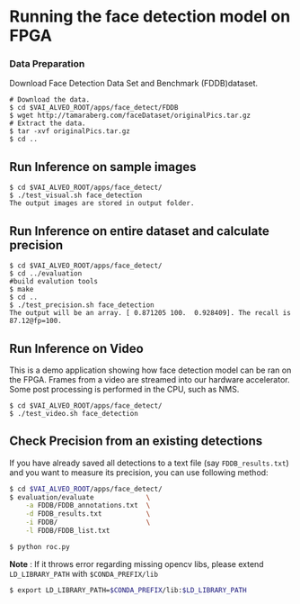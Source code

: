 # Running the face detection model on FPGA 

### Data Preparation

Download Face Detection Data Set and Benchmark (FDDB)dataset. 
```
# Download the data.
$ cd $VAI_ALVEO_ROOT/apps/face_detect/FDDB
$ wget http://tamaraberg.com/faceDataset/originalPics.tar.gz
# Extract the data.
$ tar -xvf originalPics.tar.gz
$ cd ..
```

## Run Inference on sample images
```
$ cd $VAI_ALVEO_ROOT/apps/face_detect/
$ ./test_visual.sh face_detection 
The output images are stored in output folder.
```
## Run Inference on entire dataset and calculate precision

```
$ cd $VAI_ALVEO_ROOT/apps/face_detect/
$ cd ../evaluation
#build evalution tools
$ make
$ cd ..
$ ./test_precision.sh face_detection 
The output will be an array. [ 0.871205 100.  0.928409]. The recall is 87.12@fp=100.
```

## Run Inference on Video
This is a demo application showing how face detection model can be ran on the FPGA. Frames from a video are streamed into our hardware accelerator. Some post processing is performed in the CPU, such as NMS.  

```
$ cd $VAI_ALVEO_ROOT/apps/face_detect/
$ ./test_video.sh face_detection
```

## Check Precision from an existing detections
If you have already saved all detections to a text file (say `FDDB_results.txt`) and you want to measure its precision, you can use following method:

``` sh
$ cd $VAI_ALVEO_ROOT/apps/face_detect/
$ evaluation/evaluate             \
    -a FDDB/FDDB_annotations.txt  \
    -d FDDB_results.txt           \
    -i FDDB/                      \
    -l FDDB/FDDB_list.txt         

$ python roc.py
```

**Note** : If it throws error regarding missing opencv libs, please extend `LD_LIBRARY_PATH` with `$CONDA_PREFIX/lib`
```sh
$ export LD_LIBRARY_PATH=$CONDA_PREFIX/lib:$LD_LIBRARY_PATH
```
